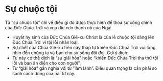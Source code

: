 # Sự chuộc tội

Từ “sự chuộc tội” chỉ về điều gì đó được thực hiện để thoả sự công chính của Đức Chúa Trời và xoa dịu cơn thạnh nộ của Ngài. 
- Huyết hy sinh của Đức Chúa Giê-xu Christ là của lễ chuộc tội dâng lên Đức Chúa Trời vì tội lỗi nhân loại. 
- Sự chết của Chúa Giê-xu trên cây thập tự khiến Đức Chúa Trời vui lòng nhìn đến chúng ta và ban cho sự sống đời đời.
Gợi ý dịch:
- Từ này có thể dịch là “sự giải hòa” hoặc “khiến Đức Chúa Trời tha thứ tội lỗi và ban ân điển cho con người”.  
- Từ “giải hòa” gần nghĩa với từ “làm lành”. Điều quan trọng là cần phải so sánh cách dùng của hai từ này.

